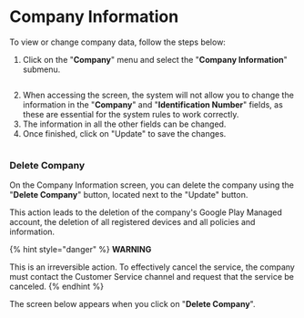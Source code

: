 # Company Information

To view or change company data, follow the steps below:

1. Click on the "**Company**" menu and select the "**Company Information**" submenu.

<figure><img src="../../../.gitbook/assets/Captura de tela 2024-02-14 150836.png" alt=""><figcaption></figcaption></figure>

2. When accessing the screen, the system will not allow you to change the information in the "**Company**" and "**Identification Number**" fields, as these are essential for the system rules to work correctly.
3. The information in all the other fields can be changed.
4. Once finished, click on "Update" to save the changes.

<figure><img src="../../../.gitbook/assets/image (6).png" alt=""><figcaption></figcaption></figure>

### Delete Company <a href="#id-2grqrue" id="id-2grqrue"></a>

On the Company Information screen, you can delete the company using the "**Delete Company**" button, located next to the "Update" button.

This action leads to the deletion of the company's Google Play Managed account, the deletion of all registered devices and all policies and information.

{% hint style="danger" %}
**WARNING**

This is an irreversible action. To effectively cancel the service, the company must contact the Customer Service channel and request that the service be canceled.
{% endhint %}

The screen below appears when you click on "**Delete Company**".

<figure><img src="../../../.gitbook/assets/image (184).png" alt=""><figcaption></figcaption></figure>

